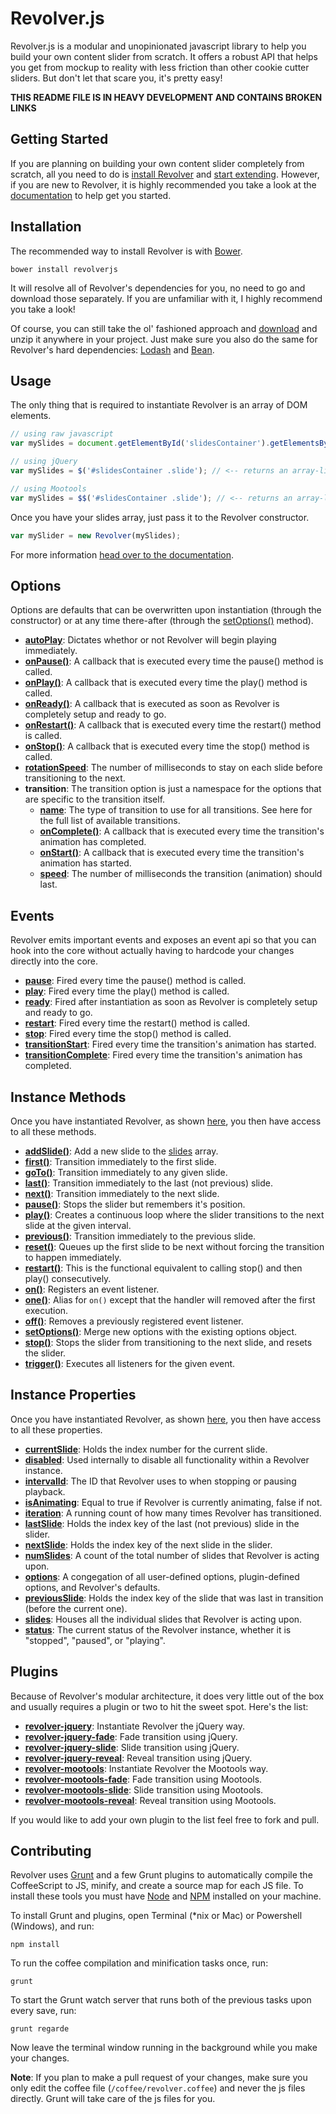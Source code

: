 # Revolver.js

Revolver.js is a modular and unopinionated javascript library to help you build your own content slider from scratch. It offers a robust API that helps you get from mockup to reality with less friction than other cookie cutter sliders. But don't let that scare you, it's pretty easy!

**THIS README FILE IS IN HEAVY DEVELOPMENT AND CONTAINS BROKEN LINKS**

## Getting Started

If you are planning on building your own content slider completely from scratch, all you need to do is [install Revolver](https://github.com/revolverjs/revolverjs#installation) and [start extending](http://revolverjs.com/docs.html#extending_revolver). However, if you are new to Revolver, it is highly recommended you take a look at the [documentation](https://github.com/revolverjs/revolverjs/tree/master/docs/README.md) to help get you started.

## Installation

The recommended way to install Revolver is with [Bower](http://bower.io/).

```shell
bower install revolverjs
```

It will resolve all of Revolver's dependencies for you, no need to go and download those separately. If you are unfamiliar with it, I highly recommend you take a look!

Of course, you can still take the ol' fashioned approach and [download](https://github.com/revolverjs/revolverjs/archive/master.zip) and unzip it anywhere in your project. Just make sure you also do the same for Revolver's hard dependencies: [Lodash](http://lodash.com/) and [Bean](https://github.com/fat/bean).

## Usage

The only thing that is required to instantiate Revolver is an array of DOM elements.

```javascript
// using raw javascript
var mySlides = document.getElementById('slidesContainer').getElementsByClassName('slide');

// using jQuery
var mySlides = $('#slidesContainer .slide'); // <-- returns an array-like object

// using Mootools
var mySlides = $$('#slidesContainer .slide'); // <-- returns an array-like object
```

Once you have your slides array, just pass it to the Revolver constructor.

```javascript
var mySlider = new Revolver(mySlides);
```

For more information [head over to the documentation](https://github.com/revolverjs/revolverjs/tree/master/docs/README.md).

## Options

Options are defaults that can be overwritten upon instantiation (through the constructor) or at any time there-after (through the [setOptions()](https://github.com/revolverjs/revolverjs/blob/master/docs/instance-methods/setoptions.md) method).

* [**autoPlay**](https://github.com/revolverjs/revolverjs/blob/master/docs/options/autoplay.md): Dictates whethor or not Revolver will begin playing immediately.
* [**onPause()**](https://github.com/revolverjs/revolverjs/blob/master/docs/options/onpause.md): A callback that is executed every time the pause() method is called.
* [**onPlay()**](https://github.com/revolverjs/revolverjs/blob/master/docs/options/onplay.md): A callback that is executed every time the play() method is called.
* [**onReady()**](https://github.com/revolverjs/revolverjs/blob/master/docs/options/onready.md): A callback that is executed as soon as Revolver is completely setup and ready to go.
* [**onRestart()**](https://github.com/revolverjs/revolverjs/blob/master/docs/options/onrestart.md): A callback that is executed every time the restart() method is called.
* [**onStop()**](https://github.com/revolverjs/revolverjs/blob/master/docs/options/onstop.md): A callback that is executed every time the stop() method is called.
* [**rotationSpeed**](https://github.com/revolverjs/revolverjs/blob/master/docs/options/rotationspeed.md): The number of milliseconds to stay on each slide before transitioning to the next.
* **transition**: The transition option is just a namespace for the options that are specific to the transition itself.
  * [**name**](https://github.com/revolverjs/revolverjs/blob/master/docs/options/transition/name.md): The type of transition to use for all transitions. See here for the full list of available transitions.
  * [**onComplete()**](https://github.com/revolverjs/revolverjs/blob/master/docs/options/transition/oncomplete.md): A callback that is executed every time the transition's animation has completed.
  * [**onStart()**](https://github.com/revolverjs/revolverjs/blob/master/docs/options/transition/onstart.md): A callback that is executed every time the transition's animation has started.
  * [**speed**](https://github.com/revolverjs/revolverjs/blob/master/docs/options/transition/speed.md): The number of milliseconds the transition (animation) should last.

## Events

Revolver emits important events and exposes an event api so that you can hook into the core without actually having to hardcode your changes directly into the core.

* [**pause**](#): Fired every time the pause() method is called.
* [**play**](#): Fired every time the play() method is called.
* [**ready**](#): Fired after instantiation as soon as Revolver is completely setup and ready to go.
* [**restart**](#): Fired every time the restart() method is called.
* [**stop**](#): Fired every time the stop() method is called.
* [**transitionStart**](#): Fired every time the transition's animation has started.
* [**transitionComplete**](#): Fired every time the transition's animation has completed.

## Instance Methods

Once you have instantiated Revolver, as shown [here](#usage), you then have access to all these methods.

* [**addSlide()**](#): Add a new slide to the [slides](#) array.
* [**first()**](#): Transition immediately to the first slide.
* [**goTo()**](#): Transition immediately to any given slide.
* [**last()**](#): Transition immediately to the last (not previous) slide.
* [**next()**](#): Transition immediately to the next slide.
* [**pause()**](#): Stops the slider but remembers it's position.
* [**play()**](#): Creates a continuous loop where the slider transitions to the next slide at the given interval.
* [**previous()**](#): Transition immediately to the previous slide.
* [**reset()**](#): Queues up the first slide to be next without forcing the transition to happen immediately.
* [**restart()**](#): This is the functional equivalent to calling stop() and then play() consecutively.
* [**on()**](#): Registers an event listener.
* [**one()**](#): Alias for `on()` except that the handler will removed after the first execution.
* [**off()**](#): Removes a previously registered event listener.
* [**setOptions()**](#): Merge new options with the existing options object.
* [**stop()**](#): Stops the slider from transitioning to the next slide, and resets the slider.
* [**trigger()**](#): Executes all listeners for the given event.

## Instance Properties

Once you have instantiated Revolver, as shown [here](#usage), you then have access to all these properties.

* [**currentSlide**](#): Holds the index number for the current slide.
* [**disabled**](#): Used internally to disable all functionality within a Revolver instance.
* [**intervalId**](#): The ID that Revolver uses to when stopping or pausing playback.
* [**isAnimating**](#): Equal to true if Revolver is currently animating, false if not.
* [**iteration**](#): A running count of how many times Revolver has transitioned.
* [**lastSlide**](#): Holds the index key of the last (not previous) slide in the slider.
* [**nextSlide**](#): Holds the index key of the next slide in the slider.
* [**numSlides**](#): A count of the total number of slides that Revolver is acting upon.
* [**options**](#): A congegation of all user-defined options, plugin-defined options, and Revolver's defaults.
* [**previousSlide**](#): Holds the index key of the slide that was last in transition (before the current one).
* [**slides**](#): Houses all the individual slides that Revolver is acting upon.
* [**status**](#): The current status of the Revolver instance, whether it is "stopped", "paused", or "playing".

## Plugins

Because of Revolver's modular architecture, it does very little out of the box and usually requires a plugin or two to hit the sweet spot. Here's the list:

* [**revolver-jquery**](https://github.com/revolverjs/revolver-jquery/tree/development): Instantiate Revolver the jQuery way.
* [**revolver-jquery-fade**](https://github.com/revolverjs/revolver-jquery-fade): Fade transition using jQuery.
* [**revolver-jquery-slide**](#): Slide transition using jQuery.
* [**revolver-jquery-reveal**](#): Reveal transition using jQuery.
* [**revolver-mootools**](https://github.com/revolverjs/revolver-mootools/tree/development): Instantiate Revolver the Mootools way.
* [**revolver-mootools-fade**](#): Fade transition using Mootools.
* [**revolver-mootools-slide**](#): Slide transition using Mootools.
* [**revolver-mootools-reveal**](#): Reveal transition using Mootools.

If you would like to add your own plugin to the list feel free to fork and pull.

## Contributing

Revolver uses [Grunt](http://gruntjs.com/) and a few Grunt plugins to automatically compile the CoffeeScript to JS, minify, and create a source map for each JS file. To install these tools you must have [Node](http://nodejs.org/) and [NPM](https://npmjs.org/) installed on your machine.

To install Grunt and plugins, open Terminal (*nix or Mac) or Powershell (Windows), and run:

```shell
npm install
```

To run the coffee compilation and minification tasks once, run:

```shell
grunt
```

To start the Grunt watch server that runs both of the previous tasks upon every save, run:

```shell
grunt regarde
```

Now leave the terminal window running in the background while you make your changes.

**Note**: If you plan to make a pull request of your changes, make sure you only edit the coffee file (`/coffee/revolver.coffee`) and never the js files directly. Grunt will take care of the js files for you.
